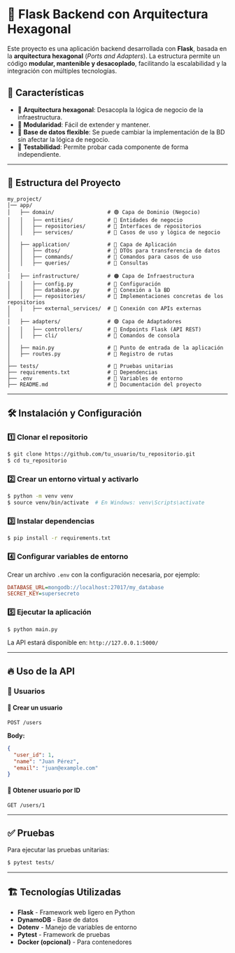 # 📌 Flask Backend con Arquitectura Hexagonal

Este proyecto es una aplicación backend desarrollada con **Flask**, basada en la **arquitectura hexagonal** (*Ports and Adapters*). La estructura permite un código **modular, mantenible y desacoplado**, facilitando la escalabilidad y la integración con múltiples tecnologías.

## 🚀 Características
- 🔹 **Arquitectura hexagonal**: Desacopla la lógica de negocio de la infraestructura.
- 🔹 **Modularidad**: Fácil de extender y mantener.
- 🔹 **Base de datos flexible**: Se puede cambiar la implementación de la BD sin afectar la lógica de negocio.
- 🔹 **Testabilidad**: Permite probar cada componente de forma independiente.

---

## 📂 Estructura del Proyecto

```
my_project/
│── app/
│   ├── domain/                 # 🟢 Capa de Dominio (Negocio)
│   │   ├── entities/           # 📌 Entidades de negocio
│   │   ├── repositories/       # 📌 Interfaces de repositorios
│   │   ├── services/           # 📌 Casos de uso y lógica de negocio
│
│   ├── application/            # 🔵 Capa de Aplicación
│   │   ├── dtos/               # 📌 DTOs para transferencia de datos
│   │   ├── commands/           # 📌 Comandos para casos de uso
│   │   ├── queries/            # 📌 Consultas
│
│   ├── infrastructure/         # 🟠 Capa de Infraestructura
│   │   ├── config.py           # 📌 Configuración
│   │   ├── database.py         # 📌 Conexión a la BD
│   │   ├── repositories/       # 📌 Implementaciones concretas de los repositorios
│   │   ├── external_services/  # 📌 Conexión con APIs externas
│
│   ├── adapters/               # 🟣 Capa de Adaptadores
│   │   ├── controllers/        # 📌 Endpoints Flask (API REST)
│   │   ├── cli/                # 📌 Comandos de consola
│
│   ├── main.py                 # 📌 Punto de entrada de la aplicación
│   ├── routes.py               # 📌 Registro de rutas
│
├── tests/                      # 📌 Pruebas unitarias
├── requirements.txt            # 📌 Dependencias
├── .env                        # 📌 Variables de entorno
├── README.md                   # 📌 Documentación del proyecto
```

---

## 🛠 Instalación y Configuración

### 1️⃣ **Clonar el repositorio**
```bash
$ git clone https://github.com/tu_usuario/tu_repositorio.git
$ cd tu_repositorio
```

### 2️⃣ **Crear un entorno virtual y activarlo**
```bash
$ python -m venv venv
$ source venv/bin/activate  # En Windows: venv\Scripts\activate
```

### 3️⃣ **Instalar dependencias**
```bash
$ pip install -r requirements.txt
```

### 4️⃣ **Configurar variables de entorno**
Crear un archivo `.env` con la configuración necesaria, por ejemplo:
```ini
DATABASE_URL=mongodb://localhost:27017/my_database
SECRET_KEY=supersecreto
```

### 5️⃣ **Ejecutar la aplicación**
```bash
$ python main.py
```
La API estará disponible en: `http://127.0.0.1:5000/`

---

## 🔥 Uso de la API

### 📌 **Usuarios**
#### 🔹 Crear un usuario
```http
POST /users
```
**Body:**
```json
{
  "user_id": 1,
  "name": "Juan Pérez",
  "email": "juan@example.com"
}
```

#### 🔹 Obtener usuario por ID
```http
GET /users/1
```

---

## ✅ Pruebas
Para ejecutar las pruebas unitarias:
```bash
$ pytest tests/
```

---

## 🏗️ Tecnologías Utilizadas
- **Flask** - Framework web ligero en Python
- **DynamoDB** - Base de datos
- **Dotenv** - Manejo de variables de entorno
- **Pytest** - Framework de pruebas
- **Docker (opcional)** - Para contenedores
